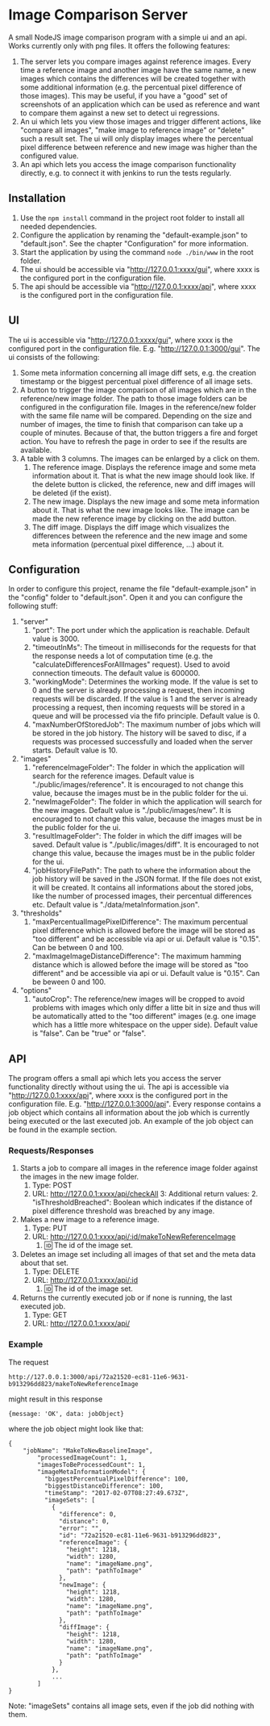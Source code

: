 # Image Comparison Server

A small NodeJS image comparison program with a simple ui and an api. Works currently only with png files. It offers the following features:

1. The server lets you compare images against reference images. Every time a reference image and another image have the same name, a new images which contains the differences will be created together with some additional information (e.g. the percentual pixel difference of those images). This may be useful, if you have a "good" set of screenshots of an application which can be used as reference and want to compare them against a new set to detect ui regressions.
2. An ui which lets you view those images and trigger different actions, like "compare all images", "make image to reference image" or "delete" such a result set. The ui will only display images where the percentual pixel difference between reference and new image was higher than the configured value.
3. An api which lets you access the image comparison functionality directly, e.g. to connect it with jenkins to run the tests regularly.

## Installation

1. Use the `npm install` command in the project root folder to install all needed dependencies.
2. Configure the application by renaming the "default-example.json" to "default.json". See the chapter "Configuration" for more information.
3. Start the application by using the command `node ./bin/www` in the root folder.
4. The ui should be accessible via "http://127.0.0.1:xxxx/gui", where xxxx is the configured port in the configuration file.
5. The api should be accessible via "http://127.0.0.1:xxxx/api", where xxxx is the configured port in the configuration file.

## UI

The ui is accessible via "http://127.0.0.1:xxxx/gui", where xxxx is the configured port in the configuration file. E.g. "http://127.0.0.1:3000/gui".
The ui consists of the following:

1. Some meta information concerning all image diff sets, e.g. the creation timestamp or the biggest percentual pixel difference of all image sets.
2. A button to trigger the image comparison of all images which are in the reference/new image folder. The path to those image folders can be configured in the configuration file. Images in the reference/new folder with the same file name will be compared. Depending on the size and number of images, the time to finish that comparison can take up a couple of minutes. Because of that, the button triggers a fire and forget action. You have to refresh the page in order to see if the results are available.
3. A table with 3 columns. The images can be enlarged by a click on them.
    1. The reference image. Displays the reference image and some meta information about it. That is what the new image should look like. If the delete button is clicked, the reference, new and diff images will be deleted (if the exist).
    2. The new image. Displays the new image and some meta information about it. That is what the new image looks like. The image can be made the new reference image by clicking on the add button.
    3. The diff image. Displays the diff image which visualizes the differences between the reference and the new image and some meta information (percentual pixel difference, ...) about it.

## Configuration

In order to configure this project, rename the file "default-example.json" in the "config" folder to "default.json". Open it and you can configure the following stuff:

1. "server" 
    1. "port": The port under which the application is reachable. Default value  is 3000.
    2. "timeoutInMs": The timeout in milliseconds for the requests for that the response needs a lot of computation time (e.g. the "calculateDifferencesForAllImages" request). Used to avoid connection timeouts. The default value is 600000. 
    3. "workingMode": Determines the working mode. If the value is set to 0 and the server is already processing a request, then incoming requests will be discarded. If the value is 1 and the server is already processing a request, then incoming requests will be stored in a queue and will be processed via the fifo principle. Default value is 0.
    4. "maxNumberOfStoredJob": The maximum number of jobs which will be stored in the job history. The history will be saved to disc, if a requests was processed successfully and loaded when the server starts. Default value is 10.
2. "images"
    1. "referenceImageFolder": The folder in which the application will search for the reference images. Default value is "./public/images/reference". It is encouraged to not change this value, because the images must be in the public folder for the ui.
    2. "newImageFolder": The folder in which the application will search for the new images. Default value is "./public/images/new". It is encouraged to not change this value, because the images must be in the public folder for the ui.
    3. "resultImageFolder": The folder in which the diff images will be saved. Default value is "./public/images/diff". It is encouraged to not change this value, because the images must be in the public folder for the ui.
    4. "jobHistoryFilePath": The path to where the information about the job history will be saved in the JSON format. If the file does not exist, it will be created. It contains all informations about the stored jobs, like the number of processed images, their percentual differences etc. Default value is "./data/metaInformation.json".
3. "thresholds"
    1. "maxPercentualImagePixelDifference": The maximum percentual pixel difference which is allowed before the image will be stored as "too different" and be accessible via api or ui. Default value is "0.15". Can be between 0 and 100.
    2. "maxImageImageDistanceDifference": The maximum hamming distance which is allowed before the image will be stored as "too different" and be accessible via api or ui. Default value is "0.15". Can be beween 0 and 100.
4. "options"
    1. "autoCrop": The reference/new images will be cropped to avoid problems with images which only differ a litte bit in size and thus will be automatically atted to the "too different" images (e.g. one image which has a little more whitespace on the upper side). Default value is "false". Can be "true" or "false".
    
## API

The program offers a small api which lets you access the server functionality directly without using the ui. The api is accessible via "http://127.0.0.1:xxxx/api", where xxxx is the configured port in the configuration file. E.g. "http://127.0.0.1:3000/api".
Every response contains a job object which contains all information about the job which is currently being executed or the last executed job. An example of the job object can be found in the example section.

### Requests/Responses

1. Starts a job to compare all images in the reference image folder against the images in the new image folder.
    1. Type: POST
    2. URL: http://127.0.0.1:xxxx/api/checkAll
    3: Additional return values: 
        2. "isThresholdBreached": Boolean which indicates if the distance of pixel difference threshold was breached by any image.
2. Makes a new image to a reference image.
    1. Type: PUT
    2. URL: http://127.0.0.1:xxxx/api/:id/makeToNewReferenceImage
        1. :id: The id of the image set.
2. Deletes an image set including all images of that set and the meta data about that set.
    1. Type: DELETE
    2. URL: http://127.0.0.1:xxxx/api/:id
        1. :id: The id of the image set.
2. Returns the currently executed job or if none is running, the last executed job.
    1. Type: GET
    2. URL: http://127.0.0.1:xxxx/api/

### Example

The request
```
http://127.0.0.1:3000/api/72a21520-ec81-11e6-9631-b913296dd823/makeToNewReferenceImage
```

might result in this response 

```
{message: 'OK', data: jobObject}
```

where the job object might look like that:

```
{
    "jobName": "MakeToNewBaselineImage",
        "processedImageCount": 1,
        "imagesToBeProcessedCount": 1,
        "imageMetaInformationModel": {
          "biggestPercentualPixelDifference": 100,
          "biggestDistanceDifference": 100,
          "timeStamp": "2017-02-07T08:27:49.673Z",
          "imageSets": [
            {
              "difference": 0,
              "distance": 0,
              "error": "",
              "id": "72a21520-ec81-11e6-9631-b913296dd823",
              "referenceImage": {
                "height": 1218,
                "width": 1280,
                "name": "imageName.png",
                "path": "pathToImage"
              },
              "newImage": {
                "height": 1218,
                "width": 1280,
                "name": "imageName.png",
                "path": "pathToImage"
              },
              "diffImage": {
                "height": 1218,
                "width": 1280,
                "name": "imageName.png",
                "path": "pathToImage"
              }
            },
            ...
        ]
}
```

Note: "imageSets" contains all image sets, even if the job did nothing with them. 
